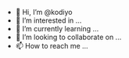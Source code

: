- 👋 Hi, I’m @kodiyo
- 👀 I’m interested in ...
- 🌱 I’m currently learning ...
- 💞️ I’m looking to collaborate on ...
- 📫 How to reach me ...

<!---
kodiyo/kodiyo is a ✨ special ✨ repository because its `README.md` (this file) appears on your GitHub profile.
You can click the Preview link to take a look at your changes.
--->
